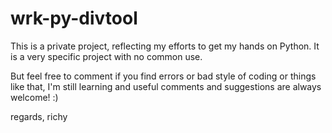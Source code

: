 wrk-py-divtool
==============
This is a private project, reflecting my efforts to get my hands on Python.
It is a very specific project with no common use.

But feel free to comment if you find errors or bad style of coding or things like that,
I'm still learning and useful comments and suggestions are always welcome! :)

regards,
richy 